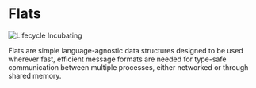 # Flats

![Lifecycle Incubating](https://badgen.net/badge/Lifecycle/Incubating/yellow)

Flats are simple language-agnostic data structures designed to be used wherever fast, efficient message formats are needed for type-safe communication between multiple processes, either networked or through shared memory.
